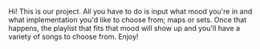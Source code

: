 Hi! This is our project. 
All you have to do is input what mood you're in and what implementation you'd like to choose from; maps or sets. 
Once that happens, the playlist that fits that mood will show up and you'll have a variety of songs to choose from. 
Enjoy!
